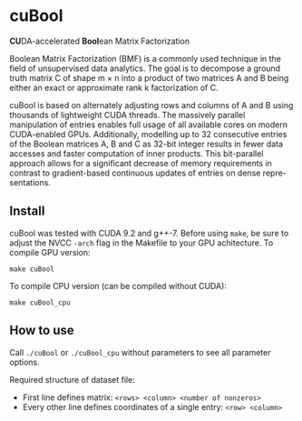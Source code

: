 ﻿# cuBool
**CU**DA-accelerated **Bool**ean Matrix Factorization

Boolean Matrix Factorization (BMF) is a commonly
used technique in the field of unsupervised data analytics. The
goal is to decompose a ground truth matrix C of shape m × n
into a product of two matrices A and B being either an exact
or approximate rank k factorization of C.

cuBool is based on alternately adjusting rows and columns
of A and B using thousands of lightweight CUDA threads. The
massively parallel manipulation of entries enables full usage of
all available cores on modern CUDA-enabled GPUs. Additionally,
modelling up to 32 consecutive entries of the Boolean matrices A,
B and C as 32-bit integer results in fewer data accesses and faster
computation of inner products. This bit-parallel approach allows
for a significant decrease of memory requirements in contrast
to gradient-based continuous updates of entries on dense repre-
sentations.


Install
-------
cuBool was tested with CUDA 9.2 and g++-7. Before using `make`, be sure to adjust the NVCC `-arch` flag in the Makefile to your GPU achitecture.
To compile GPU version:
```
make cuBool
```
To compile CPU version (can be compiled without CUDA):
```
make cuBool_cpu
```

How to use
----------
Call `./cuBool` or `./cuBool_cpu` without parameters to see all parameter options.

Required structure of dataset file:
- First line defines matrix: `<rows> <column> <number of nonzeros>`
- Every other line defines coordinates of a single entry: `<row> <column>`